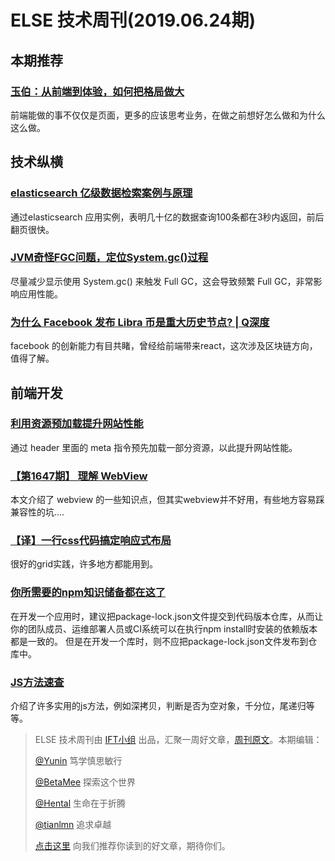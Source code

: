 # ELSE 技术周刊(2019.06.24期)

## 本期推荐

### [玉伯：从前端到体验，如何把格局做大](https://mp.weixin.qq.com/s?__biz=MzUxMzcxMzE5Ng==&mid=2247491552&idx=1&sn=044da1b480812638510cc84d71402e27)

前端能做的事不仅仅是页面，更多的应该思考业务，在做之前想好怎么做和为什么这么做。

## 技术纵横

### [elasticsearch 亿级数据检索案例与原理](https://www.cnblogs.com/mikevictor07/p/10006553.html)

通过elasticsearch 应用实例，表明几十亿的数据查询100条都在3秒内返回，前后翻页很快。

### [JVM奇怪FGC问题，定位System.gc()过程](https://mp.weixin.qq.com/s/SCfy4egmDeE-c0D0NzRNAA)

尽量减少显示使用 System.gc() 来触发 Full GC，这会导致频繁 Full GC，非常影响应用性能。

### [为什么 Facebook 发布 Libra 币是重大历史节点? | Q深度](https://mp.weixin.qq.com/s/iF0YfXCkH11IOFtzaIoqng)

facebook 的创新能力有目共睹，曾经给前端带来react，这次涉及区块链方向，值得了解。

## 前端开发

### [利用资源预加载提升网站性能](https://zhuanlan.zhihu.com/p/69991624)

通过 header 里面的 meta 指令预先加载一部分资源，以此提升网站性能。

### [【第1647期】 理解 WebView](https://mp.weixin.qq.com/s/4k087DBswlufx97UpWqE1g)

本文介绍了 webview 的一些知识点，但其实webview并不好用，有些地方容易踩兼容性的坑....

### [【译】一行css代码搞定响应式布局](https://juejin.im/post/5d0ad9a4f265da1bae38ffe6)

很好的grid实践，许多地方都能用到。

### [你所需要的npm知识储备都在这了](https://juejin.im/post/5d08d3d3f265da1b7e103a4d)

在开发一个应用时，建议把package-lock.json文件提交到代码版本仓库，从而让你的团队成员、运维部署人员或CI系统可以在执行npm install时安装的依赖版本都是一致的。
但是在开发一个库时，则不应把package-lock.json文件发布到仓库中。

### [JS方法速查](https://juejin.im/post/5d0e3e27f265da1b7f298815#heading-29)

介绍了许多实用的js方法，例如深拷贝，判断是否为空对象，千分位，尾递归等等。

> ELSE 技术周刊由 [IFT小组](https://github.com/CtripFE) 出品，汇聚一周好文章，[周刊原文](https://zhuanlan.zhihu.com/p/70431840)。本期编辑：
>
> [@Yunin](https://github.com/Yunin) 笃学慎思敏行
>
> [@BetaMee](https://github.com/BetaMee) 探索这个世界
>
> [@Hental](https://github.com/Hental) 生命在于折腾
>
> [@tianlmn](https://github.com/tianlmn) 追求卓越
>
> [点击这里](https://github.com/CtripFE/fe-weekly/issues) 向我们推荐你读到的好文章，期待你们。
